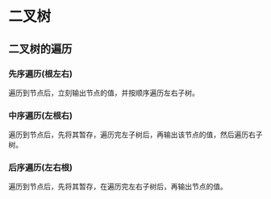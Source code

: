# 二叉树

## 二叉树的遍历

### 先序遍历(根左右)
遍历到节点后，立刻输出节点的值，并按顺序遍历左右子树。
### 中序遍历(左根右)
遍历到节点后，先将其暂存，遍历完左子树后，再输出该节点的值，然后遍历右子树。
### 后序遍历(左右根)
遍历到节点后，先将其暂存，在遍历完左右子树后，再输出节点的值。
